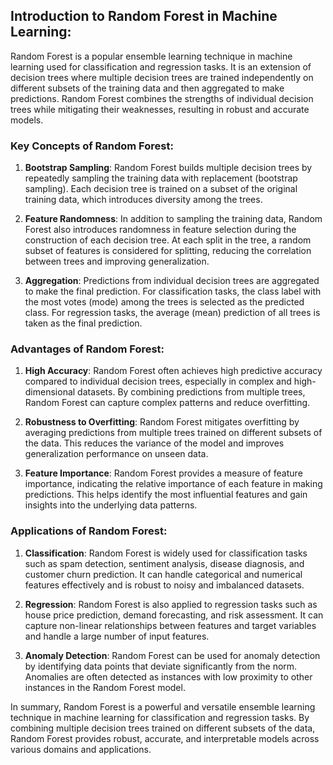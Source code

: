 ## Introduction to Random Forest in Machine Learning:

Random Forest is a popular ensemble learning technique in machine learning used for classification and regression tasks. It is an extension of decision trees where multiple decision trees are trained independently on different subsets of the training data and then aggregated to make predictions. Random Forest combines the strengths of individual decision trees while mitigating their weaknesses, resulting in robust and accurate models.

### Key Concepts of Random Forest:

1. **Bootstrap Sampling**: Random Forest builds multiple decision trees by repeatedly sampling the training data with replacement (bootstrap sampling). Each decision tree is trained on a subset of the original training data, which introduces diversity among the trees.

2. **Feature Randomness**: In addition to sampling the training data, Random Forest also introduces randomness in feature selection during the construction of each decision tree. At each split in the tree, a random subset of features is considered for splitting, reducing the correlation between trees and improving generalization.

3. **Aggregation**: Predictions from individual decision trees are aggregated to make the final prediction. For classification tasks, the class label with the most votes (mode) among the trees is selected as the predicted class. For regression tasks, the average (mean) prediction of all trees is taken as the final prediction.

### Advantages of Random Forest:

1. **High Accuracy**: Random Forest often achieves high predictive accuracy compared to individual decision trees, especially in complex and high-dimensional datasets. By combining predictions from multiple trees, Random Forest can capture complex patterns and reduce overfitting.

2. **Robustness to Overfitting**: Random Forest mitigates overfitting by averaging predictions from multiple trees trained on different subsets of the data. This reduces the variance of the model and improves generalization performance on unseen data.

3. **Feature Importance**: Random Forest provides a measure of feature importance, indicating the relative importance of each feature in making predictions. This helps identify the most influential features and gain insights into the underlying data patterns.

### Applications of Random Forest:

1. **Classification**: Random Forest is widely used for classification tasks such as spam detection, sentiment analysis, disease diagnosis, and customer churn prediction. It can handle categorical and numerical features effectively and is robust to noisy and imbalanced datasets.

2. **Regression**: Random Forest is also applied to regression tasks such as house price prediction, demand forecasting, and risk assessment. It can capture non-linear relationships between features and target variables and handle a large number of input features.

3. **Anomaly Detection**: Random Forest can be used for anomaly detection by identifying data points that deviate significantly from the norm. Anomalies are often detected as instances with low proximity to other instances in the Random Forest model.

In summary, Random Forest is a powerful and versatile ensemble learning technique in machine learning for classification and regression tasks. By combining multiple decision trees trained on different subsets of the data, Random Forest provides robust, accurate, and interpretable models across various domains and applications.

